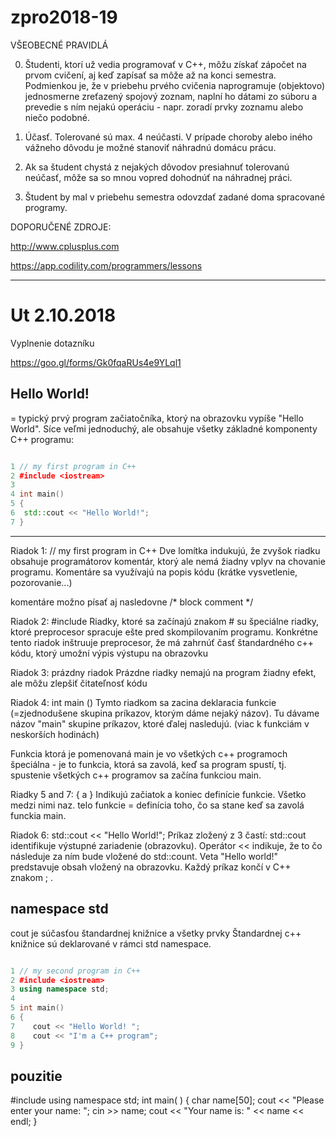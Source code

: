 # zpro2018-19

VŠEOBECNÉ PRAVIDLÁ

0. Študenti, ktorí už vedia programovať v C++, môžu získať zápočet na prvom cvičení, aj keď zapísať sa môže až na konci semestra.
Podmienkou je, že v priebehu prvého cvičenia naprogramuje (objektovo) jednosmerne zreťazený spojový zoznam, naplní ho dátami
zo súboru a prevedie s ním nejakú operáciu - napr. zoradí prvky zoznamu alebo niečo podobné.

1. Účasť. Tolerované sú max. 4 neúčasti. V prípade choroby alebo iného vážneho dôvodu je možné stanoviť náhradnú domácu prácu.

2. Ak sa študent chystá z nejakých dôvodov presiahnuť tolerovanú neúčasť, môže sa so mnou vopred dohodnúť na náhradnej práci.

3. Študent by mal v priebehu semestra odovzdať zadané doma spracované programy.


DOPORUČENÉ ZDROJE:

http://www.cplusplus.com

https://app.codility.com/programmers/lessons
    
 ---
 
# Ut 2.10.2018

Vyplnenie dotazníku

https://goo.gl/forms/Gk0fqaRUs4e9YLql1



## Hello World!

= typický prvý program začiatočníka, ktorý na obrazovku vypíše "Hello World". Síce veľmi jednoduchý, ale obsahuje všetky 
základné komponenty C++ programu:

```c++

1 // my first program in C++
2 #include <iostream>
3 
4 int main()
5 {
6  std::cout << "Hello World!";
7 }
```

---
Riadok 1: // my first program in C++
Dve lomítka indukujú, že zvyšok riadku obsahuje programátorov komentár, ktorý ale nemá žiadny vplyv na chovanie programu. 
Komentáre sa využívajú na popis kódu (krátke vysvetlenie, pozorovanie...)

komentáre možno písať aj nasledovne /* block comment */

Riadok 2: #include <iostream>
Riadky, ktoré sa začínajú znakom # su špeciálne riadky, ktoré preprocesor spracuje ešte pred skompilovaním programu. 
Konkrétne tento riadok inštruuje preprocesor, že má zahrnúť časť štandardného c++ kódu, ktorý umožní výpis
výstupu na obrazovku

Riadok 3: prázdny riadok
Prázdne riadky nemajú na program žiadny efekt, ale môžu zlepšiť čitateľnosť kódu

Riadok 4:  int main ()
Tymto riadkom sa zacina deklaracia funkcie (=zjednodušene skupina príkazov, ktorým dáme nejaký názov). Tu dávame názov
"main" skupine príkazov, ktoré ďalej nasledujú. (viac k funkciám v neskorších hodinách)

Funkcia ktorá je pomenovaná main je vo všetkých c++ programoch špeciálna - je to funkcia, 
ktorá sa zavolá, keď sa program spustí, tj. spustenie všetkých c++ programov sa začína funkciou main.

Riadky 5 and 7: { a }
Indikujú začiatok a koniec definície funkcie. Všetko medzi nimi naz. telo funkcie = definícia toho, čo sa stane keď sa
zavolá funckia main.

Riadok 6: std::cout << "Hello World!";
Príkaz zložený z 3 častí: std::cout identifikuje výstupné zariadenie (obrazovku). Operátor << indikuje, že to čo následuje za
ním bude vložené do std::count. Veta "Hello world!" predstavuje obsah vložený na obrazovku. Každý príkaz končí v C++ znakom ; .


## namespace std

cout je súčasťou štandardnej knižnice a všetky prvky Štandardnej c++ knižnice sú deklarované  v rámci std namespace.



```c++

1 // my second program in C++
2 #include <iostream>
3 using namespace std;
4
5 int main()
6 {
7    cout << "Hello World! ";
8    cout << "I'm a C++ program";
9 }
```


## pouzitie

#include <iostream>
using namespace std;
int main( ) {
  char name[50];
  cout << "Please enter your name: ";
  cin >> name;
  cout << "Your name is: " << name << endl;
}












